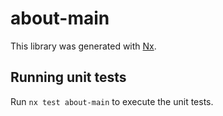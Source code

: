 # about-main

This library was generated with [Nx](https://nx.dev).

## Running unit tests

Run `nx test about-main` to execute the unit tests.
